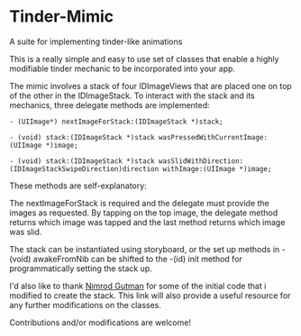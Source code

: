 # Tinder-Mimic
A suite for implementing tinder-like animations

This is a really simple and easy to use set of classes that enable a highly modifiable tinder mechanic to be incorporated into your app.

The mimic involves a stack of four IDImageViews that are placed one on top of the other in the IDImageStack. To interact with the stack and its mechanics, three delegate methods are implemented:

    - (UIImage*) nextImageForStack:(IDImageStack *)stack;

    - (void) stack:(IDImageStack *)stack wasPressedWithCurrentImage:(UIImage *)image;

    - (void) stack:(IDImageStack *)stack wasSlidWithDirection:(IDImageStackSwipeDirection)direction withImage:(UIImage *)image;
    
These methods are self-explanatory: 

The nextImageForStack is required and the delegate must provide the images as requested. By tapping on the top image, the delegate method returns which image was tapped and the last method returns which image was slid.

The stack can be instantiated using storyboard, or the set up methods in -(void) awakeFromNib can be shifted to the -(id) init method for programmatically setting the stack up. 

I'd also like to thank [Nimrod Gutman](http://guti.in/articles/creating-tinder-like-animations/) for some of the initial code that i modified to create the stack. This link will also provide a useful resource for any further modifications on the classes.

Contributions and/or modifications are welcome!